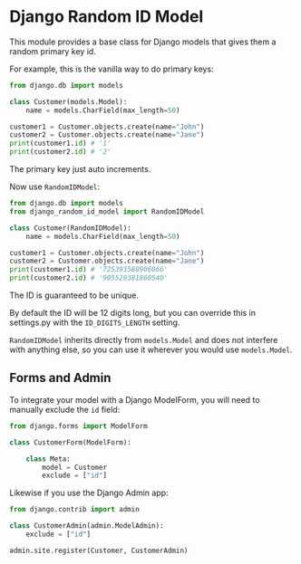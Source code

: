 # Django Random ID Model

This module provides a base class for Django models that gives them a random
primary key id.

For example, this is the vanilla way to do primary keys:

```python
from django.db import models

class Customer(models.Model):
    name = models.CharField(max_length=50)

customer1 = Customer.objects.create(name="John")
customer2 = Customer.objects.create(name="Jane")
print(customer1.id) # '1'
print(customer2.id) # '2'
```

The primary key just auto increments.

Now use `RandomIDModel`:

```python
from django.db import models
from django_random_id_model import RandomIDModel

class Customer(RandomIDModel):
    name = models.CharField(max_length=50)

customer1 = Customer.objects.create(name="John")
customer2 = Customer.objects.create(name="Jane")
print(customer1.id) # '725393588906066'
print(customer2.id) # '905529381860540'
```

The ID is guaranteed to be unique.

By default the ID will be 12 digits long, but you can override this in
settings.py with the `ID_DIGITS_LENGTH` setting.

`RandomIDModel` inherits directly from `models.Model` and does not interfere
with anything else, so you can use it wherever you would use `models.Model`.

## Forms and Admin

To integrate your model with a Django ModelForm, you will need to manually
exclude the `id` field:

```python
from django.forms import ModelForm

class CustomerForm(ModelForm):

    class Meta:
        model = Customer
        exclude = ["id"]
```

Likewise if you use the Django Admin app:

```python
from django.contrib import admin

class CustomerAdmin(admin.ModelAdmin):
    exclude = ["id"]

admin.site.register(Customer, CustomerAdmin)
```

